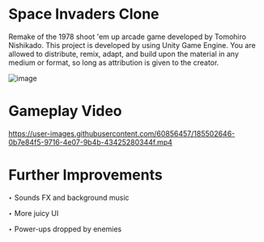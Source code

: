 # Space Invaders Clone
Remake of the 1978 shoot 'em up arcade game developed by Tomohiro Nishikado. This project is developed by using Unity Game Engine. You are allowed to  distribute, remix, adapt, and build upon the material in any medium or format, so long as attribution is given to the creator.

![image](https://user-images.githubusercontent.com/60856457/185428530-c7cecef5-54a9-40f7-89aa-43e49b58958f.png)

# Gameplay Video
https://user-images.githubusercontent.com/60856457/185502646-0b7e84f5-9716-4e07-9b4b-43425280344f.mp4


# Further Improvements
‣ Sounds FX and background music

‣ More juicy UI

‣ Power-ups dropped by enemies
